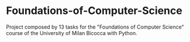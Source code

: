 # Foundations-of-Computer-Science
Project composed by 13 tasks for the "Foundations of Computer Science" course of the University of Milan Bicocca with Python.
